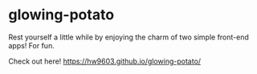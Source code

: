 # glowing-potato

Rest yourself a little while by enjoying the charm of two simple front-end apps! For fun.

Check out here! https://hw9603.github.io/glowing-potato/
